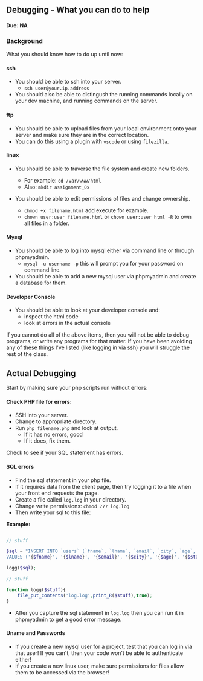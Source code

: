 ## Debugging - What you can do to help
#### Due: NA

### Background

What you should know how to do up until now:

#### ssh

- You should be able to ssh into your server. 
  - `ssh user@your.ip.address`
- You should also be able to distingush the running commands locally on your dev machine, and running commands on the server.

#### ftp

- You should be able to upload files from your local environment onto your server and make sure they are in the correct location.
- You can do this using a plugin with `vscode` or using `filezilla`.

#### linux

- You should be able to traverse the file system and create new folders.
  - For example: `cd /var/www/html` 
  - Also: `mkdir assignment_0x`

- You should be able to edit permissions of files and change ownership.
  - `chmod +x filename.html` add execute for example.
  - `chown user:user filename.html` or `chown user:user html -R` to own all files in a folder.

#### Mysql

- You should be able to log into mysql either via command line or through phpmyadmin.
  - `mysql -u username -p` this will prompt you for your password on command line.
- You should be able to add a new mysql user via phpmyadmin and create a database for them.

#### Developer Console

- You should be able to look at your developer console and:
  - inspect the html code
  - look at errors in the actual console


If you cannot do all of the above items, then you will not be able to debug programs, or write any programs for that matter. If you have been avoiding any of these things I've listed (like logging in via ssh) you will struggle the rest of the class.
  
## Actual Debugging

Start by making sure your php scripts run without errors:

#### Check PHP file for errors:

- SSH into your server.
- Change to appropriate directory.
- Run `php filename.php` and look at output.
  - If it has no errors, good
  - If it does, fix them.

Check to see if your SQL statement has errors.

#### SQL errors

- Find the sql statement in your php file.
- If it requires data from the client page, then try logging it to a file when your front end requests the page.
- Create a file called `log.log` in your directory.
- Change write permissions: `chmod 777 log.log`
- Then write your sql to this file:

**Example:**

```php

// stuff

$sql = "INSERT INTO `users` (`fname`, `lname`, `email`, `city`, `age`, `state`) 
VALUES ('{$fname}', '{$lname}', '{$email}', '{$city}', '{$age}', '{$state}');";

logg($sql);

// stuff

function logg($stuff){
    file_put_contents('log.log',print_R($stuff),true);
}
```

- After you capture the sql statement in `log.log` then you can run it in phpmyadmin to get a good error message.


#### Uname and Passwords

- If you create a new mysql user for a project, test that you can log in via that user! If you can't, then your code won't be able to authenticate either!
- If you create a new linux user, make sure permissions for files allow them to be accessed via the browser!
